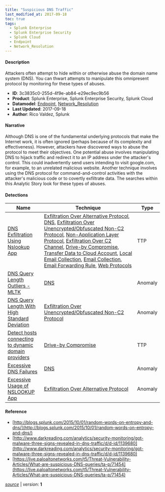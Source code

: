 ```yaml
---
title: "Suspicious DNS Traffic"
last_modified_at: 2017-09-18
toc: true
tags:
  - Splunk Enterprise
  - Splunk Enterprise Security
  - Splunk Cloud
  - Endpoint
  - Network_Resolution
---
```


#### Description

Attackers often attempt to hide within or otherwise abuse the domain name system (DNS). You can thwart attempts to manipulate this omnipresent protocol by monitoring for these types of abuses.

- **ID**: 3c3835c0-255d-4f9e-ab84-e29ec9ec9b56
- **Product**: Splunk Enterprise, Splunk Enterprise Security, Splunk Cloud
- **Datamodel**: [Endpoint](https://docs.splunk.com/Documentation/CIM/latest/User/Endpoint), [Network_Resolution](https://docs.splunk.com/Documentation/CIM/latest/User/NetworkResolution)
- **Last Updated**: 2017-09-18
- **Author**: Rico Valdez, Splunk

#### Narrative

Although DNS is one of the fundamental underlying protocols that make the Internet work, it is often ignored (perhaps because of its complexity and effectiveness).  However, attackers have discovered ways to abuse the protocol to meet their objectives. One potential abuse involves manipulating DNS to hijack traffic and redirect it to an IP address under the attacker's control. This could inadvertently send users intending to visit google.com, for example, to an unrelated malicious website. Another technique involves using the DNS protocol for command-and-control activities with the attacker's malicious code or to covertly exfiltrate data. The searches within this Analytic Story look for these types of abuses.

#### Detections

| Name        | Technique   | Type         |
| ----------- | ----------- |--------------|
| [DNS Exfiltration Using Nslookup App](/endpoint/dns_exfiltration_using_nslookup_app/) | [Exfiltration Over Alternative Protocol](/tags/#exfiltration-over-alternative-protocol), [DNS](/tags/#dns), [Exfiltration Over Unencrypted/Obfuscated Non-C2 Protocol](/tags/#exfiltration-over-unencrypted/obfuscated-non-c2-protocol), [Non-Application Layer Protocol](/tags/#non-application-layer-protocol), [Exfiltration Over C2 Channel](/tags/#exfiltration-over-c2-channel), [Drive-by Compromise](/tags/#drive-by-compromise), [Transfer Data to Cloud Account](/tags/#transfer-data-to-cloud-account), [Local Email Collection](/tags/#local-email-collection), [Email Collection](/tags/#email-collection), [Email Forwarding Rule](/tags/#email-forwarding-rule), [Web Protocols](/tags/#web-protocols) | TTP |
| [DNS Query Length Outliers - MLTK](/network/dns_query_length_outliers_-_mltk/) | [DNS](/tags/#dns) | Anomaly |
| [DNS Query Length With High Standard Deviation](/network/dns_query_length_with_high_standard_deviation/) | [Exfiltration Over Unencrypted/Obfuscated Non-C2 Protocol](/tags/#exfiltration-over-unencrypted/obfuscated-non-c2-protocol) | Anomaly |
| [Detect hosts connecting to dynamic domain providers](/network/detect_hosts_connecting_to_dynamic_domain_providers/) | [Drive-by Compromise](/tags/#drive-by-compromise) | TTP |
| [Excessive DNS Failures](/network/excessive_dns_failures/) | [DNS](/tags/#dns) | Anomaly |
| [Excessive Usage of NSLOOKUP App](/endpoint/excessive_usage_of_nslookup_app/) | [Exfiltration Over Alternative Protocol](/tags/#exfiltration-over-alternative-protocol) | Anomaly |

#### Reference

* [http://blogs.splunk.com/2015/10/01/random-words-on-entropy-and-dns/](http://blogs.splunk.com/2015/10/01/random-words-on-entropy-and-dns/)
* [http://www.darkreading.com/analytics/security-monitoring/got-malware-three-signs-revealed-in-dns-traffic/d/d-id/1139680](http://www.darkreading.com/analytics/security-monitoring/got-malware-three-signs-revealed-in-dns-traffic/d/d-id/1139680)
* [https://live.paloaltonetworks.com/t5/Threat-Vulnerability-Articles/What-are-suspicious-DNS-queries/ta-p/71454](https://live.paloaltonetworks.com/t5/Threat-Vulnerability-Articles/What-are-suspicious-DNS-queries/ta-p/71454)



[*source*](https://github.com/splunk/security_content/tree/develop/stories/suspicious_dns_traffic.yml) \| *version*: **1**